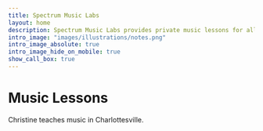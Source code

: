 ```yaml
---
title: Spectrum Music Labs
layout: home
description: Spectrum Music Labs provides private music lessons for all ages.
intro_image: "images/illustrations/notes.png"
intro_image_absolute: true
intro_image_hide_on_mobile: true
show_call_box: true
---
```


# Music Lessons

Christine teaches music in Charlottesville.
